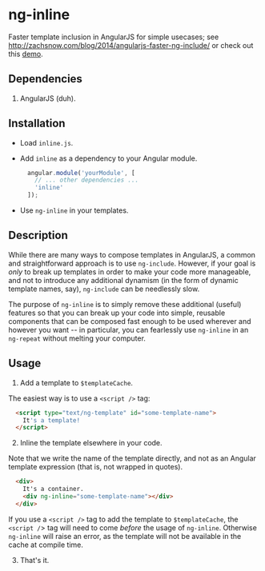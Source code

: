 # ng-inline

Faster template inclusion in AngularJS for simple usecases; see <http://zachsnow.com/blog/2014/angularjs-faster-ng-include/>
or check out this [demo](http://plnkr.co/edit/dTUUPhsVrCbeSIjZzqmx?p=preview).

## Dependencies

1. AngularJS (duh).

## Installation

* Load `inline.js`.

* Add `inline` as a dependency to your Angular module.

  ```javascript
    angular.module('yourModule', [
      // ... other dependencies ...
      'inline'
    ]);
  ```

* Use `ng-inline` in your templates.

## Description

While there are many ways to compose templates in AngularJS, a common
and straightforward approach is to use `ng-include`.  However, if your goal
is *only* to break up templates in order to make your code more manageable,
and not to introduce any additional dynamism (in the form of dynamic template
names, say), `ng-include` can be needlessly slow.

The purpose of `ng-inline` is to simply remove these additional (useful)
features so that you can break up your code into simple, reusable components
that can be composed fast enough to be used wherever and however you want --
in particular, you can fearlessly use `ng-inline` in an `ng-repeat` without
melting your computer.

## Usage

1. Add a template to `$templateCache`.

  The easiest way is to use a `<script />` tag:

  ```html
    <script type="text/ng-template" id="some-template-name">
      It's a template!
    </script>
  ```

2. Inline the template elsewhere in your code.

  Note that we write the name of the template directly, and
  not as an Angular template expression (that is, not wrapped in quotes).

  ```html
    <div>
      It's a container.
      <div ng-inline="some-template-name"></div>
    </div>
  ```

  If you use a `<script />` tag to add the template to `$templateCache`,
  the `<script /`> tag  will need to come *before* the usage of `ng-inline`.
  Otherwise `ng-inline` will raise an error, as the template will not
  be available in the cache at compile time.

3. That's it.
